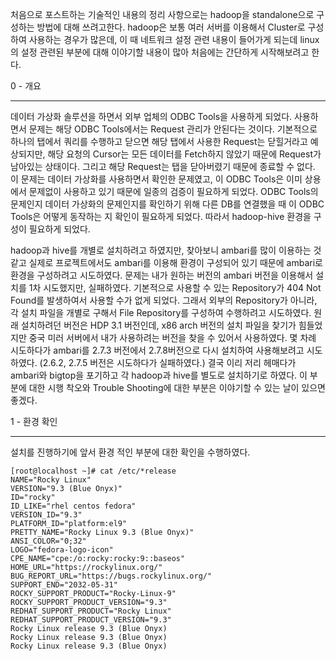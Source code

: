 


처음으로 포스트하는 기술적인 내용의 정리 사항으로는 hadoop을 standalone으로 구성하는 방법에 대해 쓰려고한다.
hadoop은 보통 여러 서버를 이용해서 Cluster로 구성하여 사용하는 경우가 많은데, 이 때 네트워크 설정 관련 내용이 들어가게 되는데 linux의 설정 관련된 부분에 대해 이야기할 내용이 많아 처음에는 간단하게 시작해보려고 한다.


0 - 개요
***

데이터 가상화 솔루션을 하면서 외부 업체의 ODBC Tools을 사용하게 되었다. 사용하면서 문제는 해당 ODBC Tools에서는 Request 관리가 안된다는 것이다.
기본적으로 하나의 탭에서 쿼리를 수행하고 닫으면 해당 탭에서 사용한 Request는 닫힐거라고 예상되지만, 해당 요청의 Cursor는 모든 데이터를 Fetch하지 않았기 때문에 Request가 남아있는 상태이다.
그리고 해당 Request는 탭을 닫아버렸기 때문에 종료할 수 없다. 이 문제는 데이터 가상화를 사용하면서 확인한 문제였고, 이 ODBC Tools은 이미 상용에서 문제없이 사용하고 있기 때문에 일종의 검증이 필요하게 되었다.
ODBC Tools의 문제인지 데이터 가상화의 문제인지를 확인하기 위해 다른 DB를 연결했을 때 이 ODBC Tools은 어떻게 동작하는 지 확인이 필요하게 되었다. 따라서 hadoop-hive 환경을 구성이 필요하게 되었다.

hadoop과 hive를 개별로 설치하려고 하였지만, 찾아보니 ambari를 많이 이용하는 것 같고 실제로 프로젝트에서도 ambari를 이용해 환경이 구성되어 있기 때문에 ambari로 환경을 구성하려고 시도하였다.
문제는 내가 원하는 버전의 ambari 버전을 이용해서 설치를 1차 시도했지만, 실패하였다. 기본적으로 사용할 수 있는 Repository가 404 Not Found를 발생하여서 사용할 수가 없게 되었다.
그래서 외부의 Repository가 아니라, 각 설치 파일을 개별로 구해서 File Repository를 구성하여 수행하려고 시도하였다.
원래 설치하려던 버전은 HDP 3.1 버전인데, x86 arch 버전의 설치 파일을 찾기가 힘들었지만 중국 미러 서버에서 내가 사용하려는 버전을 찾을 수 있어서 사용하였다.
몇 차례 시도하다가 ambari를 2.7.3 버전에서 2.7.8버전으로 다시 설치하여 사용해보려고 시도하였다. (2.6.2, 2.7.5 버전은 시도하다가 실패하였다.)
결국 이리 저리 헤매다가 ambari와 bigtop을 포기하고 각 hadoop과 hive를 별도로 설치하기로 하였다.
이 부분에 대한 시행 착오와 Trouble Shooting에 대한 부분은 이야기할 수 있는 날이 있으면 좋겠다.

1 - 환경 확인
***
설치를 진행하기에 앞서 환경 적인 부분에 대한 확인을 수행하였다.

```
[root@localhost ~]# cat /etc/*release
NAME="Rocky Linux"
VERSION="9.3 (Blue Onyx)"
ID="rocky"
ID_LIKE="rhel centos fedora"
VERSION_ID="9.3"
PLATFORM_ID="platform:el9"
PRETTY_NAME="Rocky Linux 9.3 (Blue Onyx)"
ANSI_COLOR="0;32"
LOGO="fedora-logo-icon"
CPE_NAME="cpe:/o:rocky:rocky:9::baseos"
HOME_URL="https://rockylinux.org/"
BUG_REPORT_URL="https://bugs.rockylinux.org/"
SUPPORT_END="2032-05-31"
ROCKY_SUPPORT_PRODUCT="Rocky-Linux-9"
ROCKY_SUPPORT_PRODUCT_VERSION="9.3"
REDHAT_SUPPORT_PRODUCT="Rocky Linux"
REDHAT_SUPPORT_PRODUCT_VERSION="9.3"
Rocky Linux release 9.3 (Blue Onyx)
Rocky Linux release 9.3 (Blue Onyx)
Rocky Linux release 9.3 (Blue Onyx)
```

